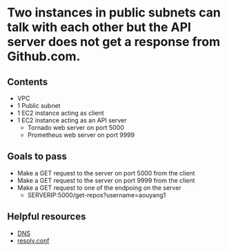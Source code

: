 # Two instances in public subnets can talk with each other but the API server does not get a response from Github.com.

## Contents

* VPC
* 1 Public subnet
* 1 EC2 instance acting as client
* 1 EC2 instance acting as an API server
  * Tornado web server on port 5000
  * Prometheus web server on port 9999

## Goals to pass

* Make a GET request to the server on port 5000 from the client
* Make a GET request to the server on port 9999 from the client
* Make a GET request to one of the endpoing on the server
    * SERVERIP:5000/get-repos?username=aouyang1

## Helpful resources

* [DNS](https://www.youtube.com/watch?v=72snZctFFtA)
* [resolv.conf](https://en.wikipedia.org/wiki/Resolv.conf)

